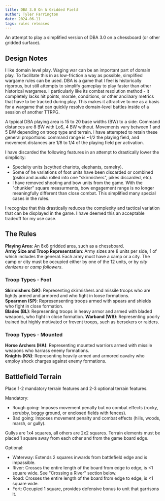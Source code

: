 ```yaml
---
title: DBA 3.0 On A Gridded Field
author: Tyler Farrington
date: 2024-06-11
tags: rules releases
---
```


An attempt to play a simplified version of DBA 3.0 on a chessboard (or other gridded surface).

## Design Notes

I like domain level play. Waging war can be an important part of domain play. To facilitate this in as low-friction a way as possible, simplified wargame rules can be used. DBA is a game that I feel is historically rigorous, but still attempts to simplify gameplay to play faster than other historical wargames. I particularly like its combat resolution method - it completely lacks hit points, morale, conditions, or other ancilaary metrics that have to be tracked during play. This makes it attractive to me as a basis for a wargame that can quickly resolve domain-level battles inside of a session of another TTRPG.

A typical DBA playing area is 15 to 20 base widths (BW) to a side. Command distances are 8 BW with LoS, 4 BW without. Movements vary between 1 and 5 BW depending on troop type and terrain. I have attempted to retain these general proportions: command range is ~1/2 the playing field, and movement distances are 1/8 to 1/4 of the playing field per activation.

I have discarded the following features in an attempt to drastically lower the simplicity:

- Specialty units (scythed chariots, elephants, camelry).
- Some of he variations of foot units have been discarded or combined (psiloi and auxilia rolled into one "skirmishers", pikes discarded, etc).
- I have removed shooting and bow units from the game. With the "chunkier" square measurments, bow engagement range is no longer meaningfully different than close combat. This simplified many special cases in the rules.

I recognize that this drastically reduces the complexity and tactical variation that can be displayed in the game. I have deemed this an acceptable tradeoff for my use case.

## The Rules

**Playing Area**: An 8x8 gridded area, such as a chessboard.  
**Army Size and Troop Representation**: Army sizes are 8 units per side, 1 of which includes the general. Each army must have a camp or a city. The camp or city must be occupied either by one of the 12 units, or by *city denizens* or *camp followers*.   

### Troop Types - Foot

**Skirmishers (SK)**: Representing skirmishers and missile troops who are lightly armed and armored and who fight in loose formations.  
**Spearmen (SP)**: Represensenting troops armed with spears and shields who fight in close formation.  
**Blades (BL)**: Representing troops in heavy armor and armed with bladed weapons, who fight in close formation.
**Warband (WB)**: Representing poorly trained but highly motivated or frevent troops, such as bersekers or raiders.

### Troop Types - Mounted

**Horse Archers (HA)**: Representing mounted warriors armed with missile weapons who harrass enemy formations.  
**Knights (KN)**: Representing heavily armed and armored cavalry who employ shock charges against enemy formations.  

## Battlefield Terrain

Place 1-2 mandatory terrain features and 2-3 optional terrain features.

Mandatory:

* Rough going: Imposes movement penalty but no combat effects (rocky, scrubby, boggy ground, or enclosed fields with fences).
* Bad going: Imposes movement penalty and combat effects (hills, woods, marsh, or gully).

Gullys are 1x4 squares, all others are 2x2 squares. Terrain elements must be placed 1 square away from each other and from the game board edge.

Optional:

* Waterway: Extends 2 squares inwards from battlefield edge and is impassible.
* River: Crosses the entire length of the board from edge to edge, is <1 square wide. See "Crossing a River" section below.
* Road: Crosses the entire length of the board from edge to edge, is <1 square wide.
* Fort: Occupied 1 square, provides defensive bonus to unit that garrisons it.

